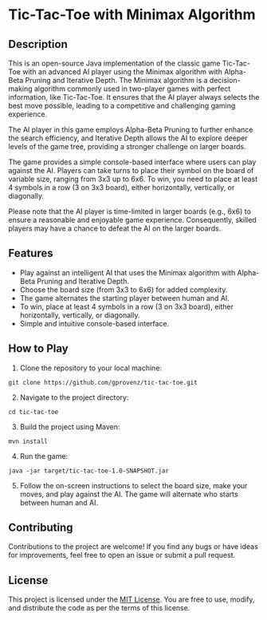 # Tic-Tac-Toe with Minimax Algorithm

## Description

This is an open-source Java implementation of the classic game Tic-Tac-Toe with an advanced AI player using the Minimax algorithm with Alpha-Beta Pruning and Iterative Depth. The Minimax algorithm is a decision-making algorithm commonly used in two-player games with perfect information, like Tic-Tac-Toe. It ensures that the AI player always selects the best move possible, leading to a competitive and challenging gaming experience.

The AI player in this game employs Alpha-Beta Pruning to further enhance the search efficiency, and Iterative Depth allows the AI to explore deeper levels of the game tree, providing a stronger challenge on larger boards.

The game provides a simple console-based interface where users can play against the AI. Players can take turns to place their symbol on the board of variable size, ranging from 3x3 up to 6x6. To win, you need to place at least 4 symbols in a row (3 on 3x3 board), either horizontally, vertically, or diagonally.

Please note that the AI player is time-limited in larger boards (e.g., 6x6) to ensure a reasonable and enjoyable game experience. Consequently, skilled players may have a chance to defeat the AI on the larger boards.

## Features

- Play against an intelligent AI that uses the Minimax algorithm with Alpha-Beta Pruning and Iterative Depth.
- Choose the board size (from 3x3 to 6x6) for added complexity.
- The game alternates the starting player between human and AI.
- To win, place at least 4 symbols in a row (3 on 3x3 board), either horizontally, vertically, or diagonally.
- Simple and intuitive console-based interface.

## How to Play

1. Clone the repository to your local machine:

```
git clone https://github.com/gprovenz/tic-tac-toe.git
```

2. Navigate to the project directory:

```
cd tic-tac-toe
```

3. Build the project using Maven:

```
mvn install
```

4. Run the game:

```
java -jar target/tic-tac-toe-1.0-SNAPSHOT.jar
```

5. Follow the on-screen instructions to select the board size, make your moves, and play against the AI. The game will alternate who starts between human and AI.

## Contributing

Contributions to the project are welcome! If you find any bugs or have ideas for improvements, feel free to open an issue or submit a pull request.

## License

This project is licensed under the [MIT License](LICENSE). You are free to use, modify, and distribute the code as per the terms of this license.
